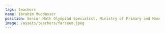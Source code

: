 ```yaml
---
tags: teachers
name: Ibrahim Muddasser
position: Senior Math Olympiad Specialist, Ministry of Primary and Mass Education, Government of the Public Republic of Bangladesh
image: /assets/teachers/farseem.jpeg
---
```

